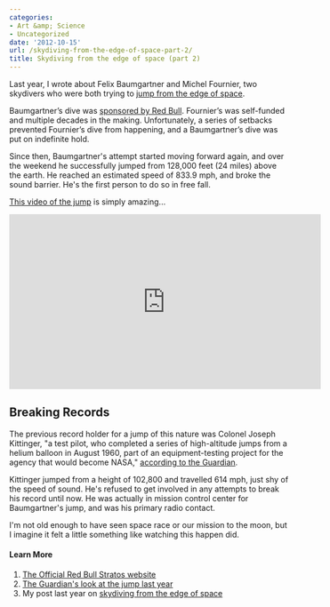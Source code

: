 ```yaml
---
categories:
- Art &amp; Science
- Uncategorized
date: '2012-10-15'
url: /skydiving-from-the-edge-of-space-part-2/
title: Skydiving from the edge of space (part 2)
---
```


Last year, I wrote about Felix Baumgartner and Michel Fournier, two skydivers who were both trying to <a href="https://gomakethings.com/skydiving-from-the-edge-of-space/">jump from the edge of space</a>.

Baumgartner’s dive was <a href="http://www.redbullstratos.com/">sponsored by Red Bull</a>. Fournier’s was self-funded and multiple decades in the making. Unfortunately, a series of setbacks prevented Fournier’s dive from happening, and a Baumgartner’s dive was put on indefinite hold.

Since then, Baumgartner's attempt started moving forward again, and over the weekend he successfully jumped from 128,000 feet (24 miles) above the earth. He reached an estimated speed of 833.9 mph, and broke the sound barrier. He's the first person to do so in free fall.

<a href="https://www.youtube.com/watch?v=FHtvDA0W34I">This video of the jump</a> is simply amazing...

<iframe width="560" height="315" src="https://www.youtube.com/embed/FHtvDA0W34I?rel=0" frameborder="0" allowfullscreen></iframe>

<h2>Breaking Records</h2>

The previous record holder for a jump of this nature was Colonel Joseph Kittinger, "a test pilot, who completed a series of high-altitude jumps from a helium balloon in August 1960, part of an equipment-testing project for the agency that would become NASA," <a href="http://www.guardian.co.uk/science/2010/sep/05/felix-baumgartner-michel-fournier-supersonic">according to the Guardian</a>.

Kittinger jumped from a height of 102,800 and travelled 614 mph, just shy of the speed of sound. He's refused to get involved in any attempts to break his record until now. He was actually in mission control center for Baumgartner's jump, and was his primary radio contact.

I'm not old enough to have seen space race or our mission to the moon, but I imagine it felt a little something like watching this happen did.

<h4>Learn More</h4>

<ol>
<li><a href="http://www.redbullstratos.com/blog/">The Official Red Bull Stratos website</a></li>
<li><a href="http://www.guardian.co.uk/science/2010/sep/05/felix-baumgartner-michel-fournier-supersonic">The Guardian's look at the jump last year</a></li>
<li>My post last year on <a href="https://gomakethings.com/skydiving-from-the-edge-of-space/">skydiving from the edge of space</a></li>
</ol>